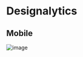 # Designalytics

## Mobile
![image](https://github.com/MuhammadTurkmen/Designalytics/assets/142389953/404c3b1b-140a-41d6-86fc-074930c4165d)
